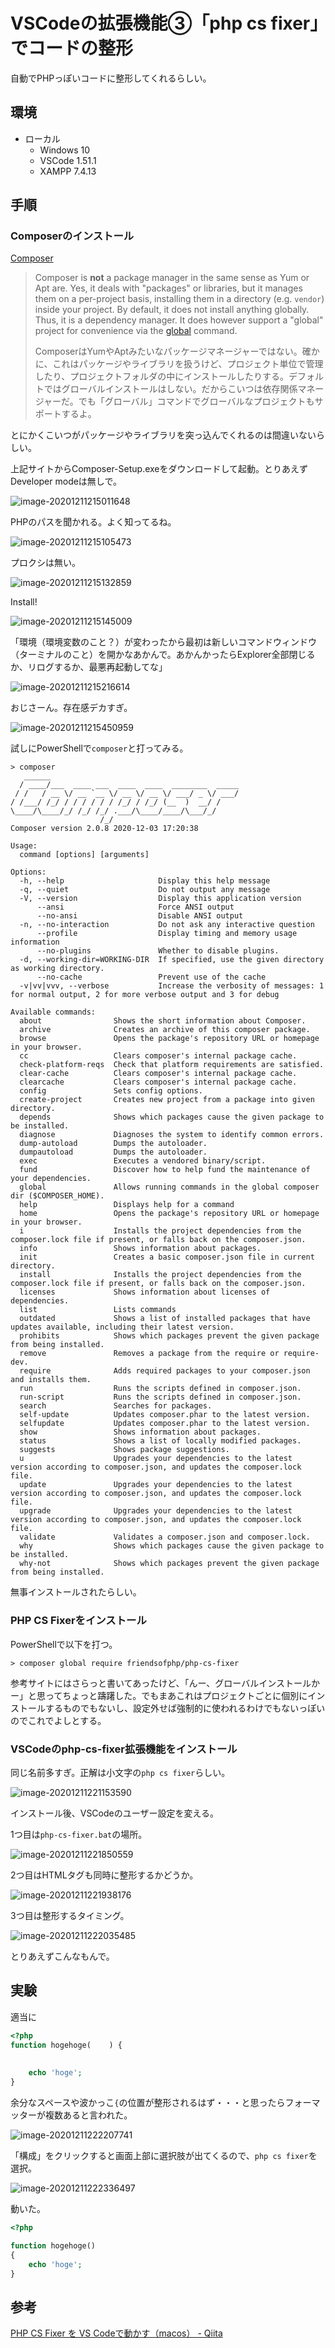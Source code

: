 # VSCodeの拡張機能③「php cs fixer」でコードの整形

自動でPHPっぽいコードに整形してくれるらしい。

## 環境

- ローカル
  - Windows 10
  - VSCode 1.51.1
  - XAMPP 7.4.13

## 手順

### Composerのインストール

[Composer](https://getcomposer.org/download/)

> Composer is **not** a package manager in the same sense as Yum or Apt are. Yes, it deals with "packages" or libraries, but it manages them on a per-project basis, installing them in a directory (e.g. `vendor`) inside your project. By default, it does not install anything globally. Thus, it is a dependency manager. It does however support a "global" project for convenience via the [global](https://getcomposer.org/doc/03-cli.md#global) command.
>
> ComposerはYumやAptみたいなパッケージマネージャーではない。確かに、これはパッケージやライブラリを扱うけど、プロジェクト単位で管理したり、プロジェクトフォルダの中にインストールしたりする。デフォルトではグローバルインストールはしない。だからこいつは依存関係マネージャーだ。でも「グローバル」コマンドでグローバルなプロジェクトもサポートするよ。

とにかくこいつがパッケージやライブラリを突っ込んでくれるのは間違いないらしい。

上記サイトからComposer-Setup.exeをダウンロードして起動。とりあえずDeveloper modeは無しで。

![image-20201211215011648](image/fixcode/image-20201211215011648.png)

PHPのパスを聞かれる。よく知ってるね。

![image-20201211215105473](image/fixcode/image-20201211215105473.png)

プロクシは無い。

![image-20201211215132859](image/fixcode/image-20201211215132859.png)

Install!

![image-20201211215145009](image/fixcode/image-20201211215145009.png)

「環境（環境変数のこと？）が変わったから最初は新しいコマンドウィンドウ（ターミナルのこと）を開かなあかんで。あかんかったらExplorer全部閉じるか、リログするか、最悪再起動してな」

![image-20201211215216614](image/fixcode/image-20201211215216614.png)

おじさーん。存在感デカすぎ。

![image-20201211215450959](image/fixcode/image-20201211215450959.png)

試しにPowerShellで`composer`と打ってみる。

~~~
> composer
   ______
  / ____/___  ____ ___  ____  ____  ________  _____
 / /   / __ \/ __ `__ \/ __ \/ __ \/ ___/ _ \/ ___/
/ /___/ /_/ / / / / / / /_/ / /_/ (__  )  __/ /
\____/\____/_/ /_/ /_/ .___/\____/____/\___/_/
                    /_/
Composer version 2.0.8 2020-12-03 17:20:38

Usage:
  command [options] [arguments]

Options:
  -h, --help                     Display this help message
  -q, --quiet                    Do not output any message
  -V, --version                  Display this application version
      --ansi                     Force ANSI output
      --no-ansi                  Disable ANSI output
  -n, --no-interaction           Do not ask any interactive question
      --profile                  Display timing and memory usage information
      --no-plugins               Whether to disable plugins.
  -d, --working-dir=WORKING-DIR  If specified, use the given directory as working directory.
      --no-cache                 Prevent use of the cache
  -v|vv|vvv, --verbose           Increase the verbosity of messages: 1 for normal output, 2 for more verbose output and 3 for debug

Available commands:
  about                Shows the short information about Composer.
  archive              Creates an archive of this composer package.
  browse               Opens the package's repository URL or homepage in your browser.
  cc                   Clears composer's internal package cache.
  check-platform-reqs  Check that platform requirements are satisfied.
  clear-cache          Clears composer's internal package cache.
  clearcache           Clears composer's internal package cache.
  config               Sets config options.
  create-project       Creates new project from a package into given directory.
  depends              Shows which packages cause the given package to be installed.
  diagnose             Diagnoses the system to identify common errors.
  dump-autoload        Dumps the autoloader.
  dumpautoload         Dumps the autoloader.
  exec                 Executes a vendored binary/script.
  fund                 Discover how to help fund the maintenance of your dependencies.
  global               Allows running commands in the global composer dir ($COMPOSER_HOME).
  help                 Displays help for a command
  home                 Opens the package's repository URL or homepage in your browser.
  i                    Installs the project dependencies from the composer.lock file if present, or falls back on the composer.json.
  info                 Shows information about packages.
  init                 Creates a basic composer.json file in current directory.
  install              Installs the project dependencies from the composer.lock file if present, or falls back on the composer.json.
  licenses             Shows information about licenses of dependencies.
  list                 Lists commands
  outdated             Shows a list of installed packages that have updates available, including their latest version.
  prohibits            Shows which packages prevent the given package from being installed.
  remove               Removes a package from the require or require-dev.
  require              Adds required packages to your composer.json and installs them.
  run                  Runs the scripts defined in composer.json.
  run-script           Runs the scripts defined in composer.json.
  search               Searches for packages.
  self-update          Updates composer.phar to the latest version.
  selfupdate           Updates composer.phar to the latest version.
  show                 Shows information about packages.
  status               Shows a list of locally modified packages.
  suggests             Shows package suggestions.
  u                    Upgrades your dependencies to the latest version according to composer.json, and updates the composer.lock file.
  update               Upgrades your dependencies to the latest version according to composer.json, and updates the composer.lock file.
  upgrade              Upgrades your dependencies to the latest version according to composer.json, and updates the composer.lock file.
  validate             Validates a composer.json and composer.lock.
  why                  Shows which packages cause the given package to be installed.
  why-not              Shows which packages prevent the given package from being installed.
~~~

無事インストールされたらしい。

### PHP CS Fixerをインストール

PowerShellで以下を打つ。

~~~shell
> composer global require friendsofphp/php-cs-fixer
~~~

参考サイトにはさらっと書いてあったけど、「んー、グローバルインストールかー」と思ってちょっと躊躇した。でもまあこれはプロジェクトごとに個別にインストールするものでもないし、設定外せば強制的に使われるわけでもないっぽいのでこれでよしとする。

### VSCodeのphp-cs-fixer拡張機能をインストール

同じ名前多すぎ。正解は小文字の`php cs fixer`らしい。

![image-20201211221153590](image/fixcode/image-20201211221153590.png)

インストール後、VSCodeのユーザー設定を変える。

1つ目は`php-cs-fixer.bat`の場所。

![image-20201211221850559](image/fixcode/image-20201211221850559.png)

2つ目はHTMLタグも同時に整形するかどうか。

![image-20201211221938176](image/fixcode/image-20201211221938176.png)

3つ目は整形するタイミング。

![image-20201211222035485](image/fixcode/image-20201211222035485.png)

とりあえずこんなもんで。

## 実験

適当に

~~~php
<?php
function hogehoge(    ) {
    
    
    echo 'hoge';
}
~~~

余分なスペースや波かっこ`{`の位置が整形されるはず・・・と思ったらフォーマッターが複数あると言われた。

![image-20201211222207741](image/fixcode/image-20201211222207741.png)

「構成」をクリックすると画面上部に選択肢が出てくるので、`php cs fixer`を選択。

![image-20201211222336497](image/fixcode/image-20201211222336497.png)

動いた。

~~~php
<?php

function hogehoge()
{
    echo 'hoge';
}
~~~



## 参考

[PHP CS Fixer を VS Codeで動かす（macos） \- Qiita](https://qiita.com/yujiroarai/items/e3e41785f5037e825414)